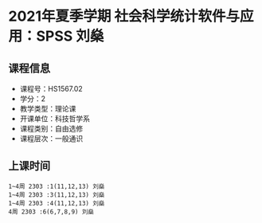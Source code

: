 # 2021年夏季学期 社会科学统计软件与应用：SPSS 刘燊






## 课程信息

- 课程号：HS1567.02
- 学分：2
- 教学类型：理论课
- 开课单位：科技哲学系
- 课程类别：自由选修
- 课程层次：一般通识

## 上课时间

```
1~4周 2303 :1(11,12,13) 刘燊
1~4周 2303 :3(11,12,13) 刘燊
1~4周 2303 :4(11,12,13) 刘燊
4周 2303 :6(6,7,8,9) 刘燊
```

